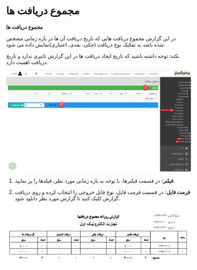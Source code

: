 # مجموع دریافت ها    

**مجموع دریافت ها**

در این گزارش مجموع دریافت هایی که تاریخ دریافت آن ها در بازه زمانی مشخص شده باشد به تفکیک نوع دریافت (چکی، نقدی، اعتباری)نمایش داده می شود.

نکته: توجه داشته باشید که تاریخ ایجاد دریافت ها در این گزارش تاثیری ندارد و تاریخ دریافت اهمیت دارد.

![](Totalrecived/TotalRecieve1.png)

1. **فیلتر:** در قسمت فیلترها، با توجه به بازه زمانی مورد نظر، فیلدها را پر نمایید.

2. **فرمت فایل:** در قسمت فرمت فایل، نوع فایل خروجی را انتخاب کرده و روی دریافت گزارش کلیک کنید تا گزارش مورد نظر دانلود شود.

![](Totalrecived/TotalRecieve2.png)